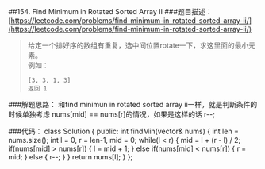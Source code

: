 ##154. Find Minimum in Rotated Sorted Array II
###题目描述：[https://leetcode.com/problems/find-minimum-in-rotated-sorted-array-ii/](https://leetcode.com/problems/find-minimum-in-rotated-sorted-array-ii/)
> 给定一个排好序的数组有重复，选中间位置rotate一下，求这里面的最小元素。    
> 例如：    
>    
>     [3, 3, 1, 3]
>     返回 1

###解题思路：
和find minimun in rotated sorted array ii一样，就是判断条件的时候单独考虑 nums[mid] == nums[r]的情况，如果是这样的话 r--;

###代码：
	class Solution {
	public:
	    int findMin(vector<int>& nums) {
	        int len = nums.size();
	        int l = 0, r = len-1, mid = 0;
	        while(l < r) {
	            mid = l + (r - l) / 2;
	            if(nums[mid] > nums[r]) {
	                l = mid + 1;
	            }
	            else if(nums[mid] < nums[r]) {
	                r = mid;
	            }
	            else {
	                r--;
	            }
	        }
	        return nums[l];
	    }
	};